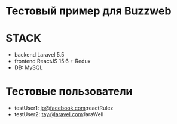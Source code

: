 # Тестовый пример для Buzzweb

# STACK
- backend Laravel 5.5
- frontend ReactJS 15.6 + Redux 
- DB: MySQL

# Тестовые пользователи

- testUser1: jo@facebook.com:reactRulez
- testUser2: tay@laravel.com:laraWell
